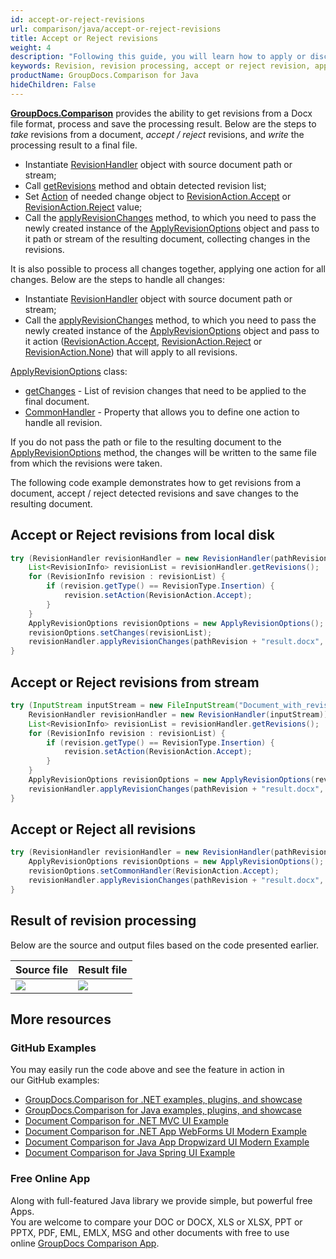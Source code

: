 ```yaml
---
id: accept-or-reject-revisions
url: comparison/java/accept-or-reject-revisions
title: Accept or Reject revisions
weight: 4
description: "Following this guide, you will learn how to apply or discard revisions found during document comparison using built-in Microsoft Word functionality."
keywords: Revision, revision processing, accept or reject revision, apply change for revision
productName: GroupDocs.Comparison for Java
hideChildren: False
---
```

**[GroupDocs.Comparison](https://products.groupdocs.com/comparison)** provides the ability to get revisions from a Docx file format, process and save the processing result.
Below are the steps to *take* revisions from a document, *accept / reject* revisions, and *write* the processing result to a final file.

*   Instantiate [RevisionHandler](https://apireference.groupdocs.com/comparison/java/com.groupdocs.comparison.words.revision/RevisionHandler) object with source document path or stream;
*   Call [getRevisions](https://apireference.groupdocs.com/comparison/java/com.groupdocs.comparison.words.revision/RevisionHandler#getRevisions()) method and obtain detected revision list;
*   Set [Action](https://apireference.groupdocs.com/comparison/java/com.groupdocs.comparison.words.revision/RevisionInfo#setAction(com.groupdocs.comparison.words.revision.RevisionAction)) of needed change object to [RevisionAction.Accept](https://apireference.groupdocs.com/comparison/java/com.groupdocs.comparison.words.revision/RevisionAction#Accept) or [RevisionAction.Reject](https://apireference.groupdocs.com/comparison/java/com.groupdocs.comparison.words.revision/RevisionAction#Reject) value;
*   Call the [applyRevisionChanges](https://apireference.groupdocs.com/comparison/java/com.groupdocs.comparison.words.revision/RevisionHandler#applyRevisionChanges(com.groupdocs.comparison.words.revision.ApplyRevisionOptions))  method, to which you need to pass the newly created instance of the [ApplyRevisionOptions](https://apireference.groupdocs.com/comparison/java/com.groupdocs.comparison.words.revision/ApplyRevisionOptions) object and pass to it path or stream of the resulting document, collecting changes in the revisions.

It is also possible to process all changes together, applying one action for all changes. Below are the steps to handle all changes:
*   Instantiate [RevisionHandler](https://apireference.groupdocs.com/comparison/java/com.groupdocs.comparison.words.revision/RevisionHandler) object with source document path or stream;
*   Call the [applyRevisionChanges](https://apireference.groupdocs.com/comparison/java/com.groupdocs.comparison.words.revision/RevisionHandler#applyRevisionChanges(com.groupdocs.comparison.words.revision.ApplyRevisionOptions)) method, to which you need to pass the newly created instance of the [ApplyRevisionOptions](https://apireference.groupdocs.com/comparison/java/com.groupdocs.comparison.words.revision/ApplyRevisionOptions) object and pass to it action ([RevisionAction.Accept](https://apireference.groupdocs.com/comparison/java/com.groupdocs.comparison.words.revision/RevisionAction#Accept), [RevisionAction.Reject](https://apireference.groupdocs.com/comparison/java/com.groupdocs.comparison.words.revision/RevisionAction#Reject) or [RevisionAction.None](https://apireference.groupdocs.com/comparison/java/com.groupdocs.comparison.words.revision/RevisionAction#None)) that will apply to all revisions.

[ApplyRevisionOptions](https://apireference.groupdocs.com/comparison/java/com.groupdocs.comparison.words.revision/ApplyRevisionOptions) class:
*   [getChanges](https://apireference.groupdocs.com/comparison/java/com.groupdocs.comparison.words.revision/ApplyRevisionOptions#getChanges()) - List of revision changes that need to be applied to the final document.
*   [CommonHandler](https://apireference.groupdocs.com/comparison/java/com.groupdocs.comparison.words.revision/ApplyRevisionOptions#getCommonHandler()) - Property that allows you to define one action to handle all revision.

If you do not pass the path or file to the resulting document to the [ApplyRevisionOptions](https://apireference.groupdocs.com/comparison/java/com.groupdocs.comparison.words.revision/ApplyRevisionOptions) method, the changes will be written to the same file from which the revisions were taken.

The following code example demonstrates how to get revisions from a document, accept / reject detected revisions and save changes to the resulting document.

## Accept or Reject revisions from local disk

```java
try (RevisionHandler revisionHandler = new RevisionHandler(pathRevision + "Document_with_revision.docx")) {
    List<RevisionInfo> revisionList = revisionHandler.getRevisions();
    for (RevisionInfo revision : revisionList) {
        if (revision.getType() == RevisionType.Insertion) {
            revision.setAction(RevisionAction.Accept);
        }
    }
    ApplyRevisionOptions revisionOptions = new ApplyRevisionOptions();
    revisionOptions.setChanges(revisionList);
    revisionHandler.applyRevisionChanges(pathRevision + "result.docx", revisionOptions);
}
```

## Accept or Reject revisions from stream

```java
try (InputStream inputStream = new FileInputStream("Document_with_revision.docx");
    RevisionHandler revisionHandler = new RevisionHandler(inputStream)) {
    List<RevisionInfo> revisionList = revisionHandler.getRevisions();
    for (RevisionInfo revision : revisionList) {
        if (revision.getType() == RevisionType.Insertion) {
            revision.setAction(RevisionAction.Accept);
        }
    }
    ApplyRevisionOptions revisionOptions = new ApplyRevisionOptions(revisionList);
    revisionHandler.applyRevisionChanges(pathRevision + "result.docx", revisionOptions);
}
```

## Accept or Reject all revisions

```java
try (RevisionHandler revisionHandler = new RevisionHandler(pathRevision + "Document_with_revision.docx")) {
    ApplyRevisionOptions revisionOptions = new ApplyRevisionOptions();
    revisionOptions.setCommonHandler(RevisionAction.Accept);
	revisionHandler.applyRevisionChanges(pathRevision + "result.docx", revisionOptions);
}
```

## Result of revision processing
Below are the source and output files based on the code presented earlier.

| Source file | Result  file |
| --- | --- |
| ![](comparison/java/images/revision-file.png) | ![](comparison/java/images/result-revision-file.png) |

## More resources
### GitHub Examples
You may easily run the code above and see the feature in action in our GitHub examples:
*   [GroupDocs.Comparison for .NET examples, plugins, and showcase](https://github.com/groupdocs-comparison/GroupDocs.Comparison-for-.NET)
*   [GroupDocs.Comparison for Java examples, plugins, and showcase](https://github.com/groupdocs-comparison/GroupDocs.Comparison-for-Java)
*   [Document Comparison for .NET MVC UI Example](https://github.com/groupdocs-comparison/GroupDocs.Comparison-for-.NET-MVC)
*   [Document Comparison for .NET App WebForms UI Modern Example](https://github.com/groupdocs-comparison/GroupDocs.Comparison-for-.NET-WebForms)
*   [Document Comparison for Java App Dropwizard UI Modern Example](https://github.com/groupdocs-comparison/GroupDocs.Comparison-for-Java-Dropwizard)
*   [Document Comparison for Java Spring UI Example](https://github.com/groupdocs-comparison/GroupDocs.Comparison-for-Java-Spring)

### Free Online App
Along with full-featured Java library we provide simple, but powerful free Apps.  
You are welcome to compare your DOC or DOCX, XLS or XLSX, PPT or PPTX, PDF, EML, EMLX, MSG and other documents with free to use online [GroupDocs Comparison App](https://products.groupdocs.app/comparison).